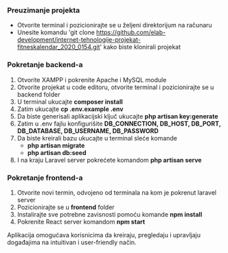 ### Preuzimanje projekta
- Otvorite terminal i pozicionirajte se u željeni direktorijum na računaru
- Unesite komandu 'git clone https://github.com/elab-development/internet-tehnologije-projekat-fitneskalendar_2020_0154.git'
kako biste klonirali projekat

### Pokretanje backend-a
1. Otvorite XAMPP i pokrenite Apache i MySQL module
2. Otvorite  projekat u code editoru, otvorite terminal i pozicionirajte se u backend folder
3. U terminal ukucajte **composer install**
4. Zatim ukucajte **cp .env.example .env**
5. Da biste generisali aplikacijski ključ ukucajte **php artisan key:generate**
6. Zatim u .env fajlu konfigurišite **DB_CONNECTION, DB_HOST, DB_PORT, DB_DATABASE, DB_USERNAME, DB_PASSWORD**
7. Da biste kreirali bazu ukucajte u terminal sleće komande
   - **php artisan migrate**
   - **php artisan db:seed**
8. I na kraju Laravel server pokrećete komandom **php artisan serve**
### Pokretanje frontend-a
1. Otvorite novi termin, odvojeno od terminala na kom je pokrenut laravel server
2. Pozicionirajte se u **frontend** folder
3. Instalirajte sve potrebne zavisnosti pomoću komande **npm install**
4. Pokrenite React server komandom **npm start**

Aplikacija omogućava korisnicima da kreiraju, pregledaju i upravljaju događajima na intuitivan i user-friendly način. 
